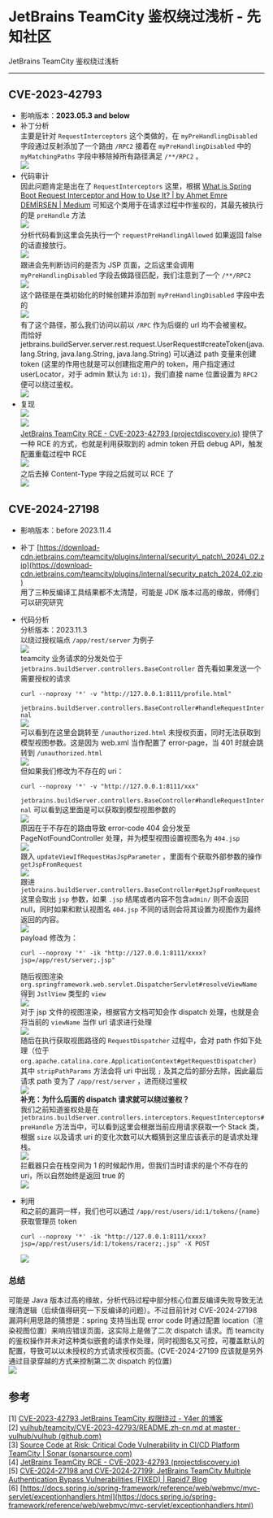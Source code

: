 

# JetBrains TeamCity 鉴权绕过浅析 - 先知社区

JetBrains TeamCity 鉴权绕过浅析

- - -

## CVE-2023-42793

-   影响版本：**2023.05.3 and below**
-   补丁分析  
    主要是针对 `RequestInterceptors` 这个类做的，在 `myPreHandlingDisabled` 字段通过反射添加了一个路由 `/RPC2` 接着在 `myPreHandlingDisabled` 中的 `myMatchingPaths` 字段中移除掉所有路径满足 `/**/RPC2` 。  
    [![](assets/1709861012-f6f7f55d9ffcf36e763464e07c3a4ad9.png)](https://xzfile.aliyuncs.com/media/upload/picture/20240306103228-c657f01e-db61-1.png)
-   代码审计  
    因此问题肯定是出在了 `RequestInterceptors` 这里，根据 [What is Spring Boot Request Interceptor and How to Use It? | by Ahmet Emre DEMİRŞEN | Medium](https://medium.com/@aedemirsen/what-is-spring-boot-request-interceptor-and-how-to-use-it-7fd85f3df7f7) 可知这个类用于在请求过程中作鉴权的，其最先被执行的是 `preHandle` 方法  
    [![](assets/1709861012-13e6565d8796e16f0659f15c0919bf89.png)](https://xzfile.aliyuncs.com/media/upload/picture/20240306103351-f804e194-db61-1.png)  
    分析代码看到这里会先执行一个 `requestPreHandlingAllowed` 如果返回 false 的话直接放行。  
    [![](assets/1709861012-f3180d53911ae2c22190e38dc0edb939.png)](https://xzfile.aliyuncs.com/media/upload/picture/20240306103406-01108bb2-db62-1.png)  
    跟进会先判断访问的是否为 JSP 页面，之后这里会调用 `myPreHandlingDisabled` 字段去做路径匹配，我们注意到了一个 `/**/RPC2`  
    [![](assets/1709861012-3ab523da6a67d5849f414da2bb6780a7.png)](https://xzfile.aliyuncs.com/media/upload/picture/20240306103422-0ab60b10-db62-1.png)  
    这个路径是在类初始化的时候创建并添加到 `myPreHandlingDisabled` 字段中去的  
    [![](assets/1709861012-e29b0cea140a30537335f134b89e2145.png)](https://xzfile.aliyuncs.com/media/upload/picture/20240306103440-154e9b00-db62-1.png)  
    有了这个路径，那么我们访问以前以 `/RPC` 作为后缀的 url 均不会被鉴权。  
    而恰好 jetbrains.buildServer.server.rest.request.UserRequest#createToken(java.lang.String, java.lang.String, java.lang.String) 可以通过 path 变量来创建 token (这里的作用也就是可以创建指定用户的 token，用户指定通过 userLocator，对于 admin 默认为 `id:1`)，我们直接 name 位置设置为 `RPC2` 便可以绕过鉴权。  
    [![](assets/1709861012-ab0289ab8046c74b57d8650e5b39b4a0.png)](https://xzfile.aliyuncs.com/media/upload/picture/20240306103523-2eeaed52-db62-1.png)
-   复现  
    [![](assets/1709861012-bab3441e46a015a8370be054afd299f3.png)](https://xzfile.aliyuncs.com/media/upload/picture/20240306103633-58a38262-db62-1.png)  
    [![](assets/1709861012-d95a2d5e47de9b7bfa9945008f9babcd.png)](https://xzfile.aliyuncs.com/media/upload/picture/20240306103643-5e608362-db62-1.png)  
    [JetBrains TeamCity RCE - CVE-2023-42793 (projectdiscovery.io)](https://blog.projectdiscovery.io/cve-2023-42793-vulnerability-in-jetbrains-teamcity/) 提供了一种 RCE 的方式，也就是利用获取到的 admin token 开启 debug API，触发配置重载过程中 RCE  
    [![](assets/1709861012-d2d83e9591cccd20e31471bf9d5ff881.png)](https://xzfile.aliyuncs.com/media/upload/picture/20240306103725-77c79bf6-db62-1.png)  
    之后去掉 Content-Type 字段之后就可以 RCE 了  
    [![](assets/1709861012-119b48ea0a380424d5e9393967883f40.png)](https://xzfile.aliyuncs.com/media/upload/picture/20240306103739-7ffedece-db62-1.png)

## CVE-2024-27198

-   影响版本：before 2023.11.4
-   补丁 [https://download-cdn.jetbrains.com/teamcity/plugins/internal/security\_patch\_2024\_02.zip](https://download-cdn.jetbrains.com/teamcity/plugins/internal/security_patch_2024_02.zip)  
    用了三种反编译工具结果都不太清楚，可能是 JDK 版本过高的缘故，师傅们可以研究研究
-   代码分析  
    分析版本：2023.11.3  
    以绕过授权端点 `/app/rest/server` 为例子  
    [![](assets/1709861012-aebe9b05543ad43e529ae89e8dd61910.png)](https://xzfile.aliyuncs.com/media/upload/picture/20240306104158-1a81167e-db63-1.png)  
    teamcity 业务请求的分发处位于 `jetbrains.buildServer.controllers.BaseController` 首先看如果发送一个需要授权的请求
    
    ```plain
    curl --noproxy '*' -v "http://127.0.0.1:8111/profile.html"
    ```
    
    `jetbrains.buildServer.controllers.BaseController#handleRequestInternal`  
    [![](assets/1709861012-35de2b3797c8d7061a67c6162b270777.png)](https://xzfile.aliyuncs.com/media/upload/picture/20240306104355-60226bd8-db63-1.png)  
    可以看到在这里会跳转至 `/unauthorized.html` 未授权页面，同时无法获取到模型视图参数。这是因为 web.xml 当作配置了 error-page，当 401 时就会跳转到 `/unauthorized.html`  
    [![](assets/1709861012-390c861c9455ba7ecb1f711894a27f43.png)](https://xzfile.aliyuncs.com/media/upload/picture/20240306104425-71f363f8-db63-1.png)  
    但如果我们修改为不存在的 uri：
    
    ```plain
    curl --noproxy '*' -v "http://127.0.0.1:8111/xxx"
    ```
    
    `jetbrains.buildServer.controllers.BaseController#handleRequestInternal` 可以看到这里面是可以获取到模型视图参数的  
    [![](assets/1709861012-258113a039890af61988e24bab21b429.png)](https://xzfile.aliyuncs.com/media/upload/picture/20240306104507-8b13aa00-db63-1.png)  
    原因在于不存在的路由导致 error-code 404 会分发至 PageNotFoundController 处理，并为模型视图设置视图名为 `404.jsp`  
    [![](assets/1709861012-6aa0ebced30ce61c756e8264b9f41230.png)](https://xzfile.aliyuncs.com/media/upload/picture/20240306104551-a5616258-db63-1.png)  
    跟入 `updateViewIfRequestHasJspParameter` ，里面有个获取外部参数的操作 `getJspFromRequest`  
    [![](assets/1709861012-a52c0b90d5269c34b364167a25434c65.png)](https://xzfile.aliyuncs.com/media/upload/picture/20240306104610-b0c3e328-db63-1.png)  
    跟进 `jetbrains.buildServer.controllers.BaseController#getJspFromRequest` 这里会取出 `jsp` 参数，如果 `.jsp` 结尾或者内容不包含`admin/` 则不会返回 null，同时如果和默认视图名 `404.jsp` 不同的话则会将其设置为视图作为最终返回的内容。  
    [![](assets/1709861012-c7950671592b0a2429903b1135a61fab.png)](https://xzfile.aliyuncs.com/media/upload/picture/20240306104625-b971fbd6-db63-1.png)  
    payload 修改为：
    
    ```plain
    curl --noproxy '*' -ik "http://127.0.0.1:8111/xxxx?jsp=/app/rest/server;.jsp"
    ```
    
    随后视图渲染 `org.springframework.web.servlet.DispatcherServlet#resolveViewName` 得到 `JstlView` 类型的 `view`  
    [![](assets/1709861012-f3db39fa471150fe1522a4a430966c8a.png)](https://xzfile.aliyuncs.com/media/upload/picture/20240306104712-d564d174-db63-1.png)  
    对于 jsp 文件的视图渲染，根据官方文档可知会作 dispatch 处理，也就是会将当前的 `viewName` 当作 url 请求进行处理  
    [![](assets/1709861012-e073f500c73b0f7d2c3e31e49d050d2d.png)](https://xzfile.aliyuncs.com/media/upload/picture/20240306104735-e31baa40-db63-1.png)  
    随后在执行获取视图路径的 `RequestDispatcher` 过程中，会对 path 作如下处理（位于 `org.apache.catalina.core.ApplicationContext#getRequestDispatcher`）其中 `stripPathParams` 方法会将 uri 中出现 `;` 及其之后的部分去除，因此最后请求 path 变为了 `/app/rest/server` ，进而绕过鉴权  
    [![](assets/1709861012-74bac4ca19666ff39bbd82de445ce98b.png)](https://xzfile.aliyuncs.com/media/upload/picture/20240306104757-f0333eb4-db63-1.png)  
    **补充：为什么后面的 dispatch 请求就可以绕过鉴权？**  
    我们之前知道鉴权处是在 `jetbrains.buildServer.controllers.interceptors.RequestInterceptors#preHandle` 方法当中，可以看到这里会根据当前应用请求获取一个 Stack 类，根据 `size` 以及请求 uri 的变化次数可以大概猜到这里应该表示的是请求处理栈。  
    [![](assets/1709861012-c31ad647a7afd18d9c025513ee5df5d2.png)](https://xzfile.aliyuncs.com/media/upload/picture/20240306104958-387a6292-db64-1.png)  
    拦截器只会在栈空间为 1 的时候起作用，但我们当时请求的是个不存在的 uri，所以自然始终是返回 true 的  
    [![](assets/1709861012-5e316ffb88e26214172d26db279e1a95.png)](https://xzfile.aliyuncs.com/media/upload/picture/20240306105013-4169d1d0-db64-1.png)
-   利用  
    和之前的漏洞一样，我们也可以通过 `/app/rest/users/id:1/tokens/{name}` 获取管理员 token
    
    ```plain
    curl --noproxy '*' -ik "http://127.0.0.1:8111/xxxx?jsp=/app/rest/users/id:1/tokens/racerz;.jsp" -X POST
    ```
    
    [![](assets/1709861012-c84edeed6c8ae00e0f93a5b8342c9b06.png)](https://xzfile.aliyuncs.com/media/upload/picture/20240306105049-56a247f8-db64-1.png)

### 总结

可能是 Java 版本过高的缘故，分析代码过程中部分核心位置反编译失败导致无法理清逻辑（后续值得研究一下反编译的问题）。不过目前针对 CVE-2024-27198 漏洞利用思路的猜想是：spring 支持当出现 error code 时通过配置 location（渲染视图位置）来响应错误页面，这实际上是做了二次 dispatch 请求。而 teamcity 的鉴权操作并未对这种类似嵌套的请求作处理，同时视图名又可控，可覆盖默认的配置，导致可以以未授权的方式请求授权页面。(CVE-2024-27199 应该就是另外通过目录穿越的方式来控制第二次 dispatch 的位置)  
[![](assets/1709861012-135170c4e814d3b496b2a042cbe97f14.png)](https://xzfile.aliyuncs.com/media/upload/picture/20240306105214-897f21dc-db64-1.png)

## 参考

\[1\] [CVE-2023-42793 JetBrains TeamCity 权限绕过 - Y4er 的博客](https://y4er.com/posts/cve-2023-42793-jetbrains-teamcity-auth-bypass-rce/)  
\[2\] [vulhub/teamcity/CVE-2023-42793/README.zh-cn.md at master · vulhub/vulhub (github.com)](https://github.com/vulhub/vulhub/blob/master/teamcity/CVE-2023-42793/README.zh-cn.md)  
\[3\] [Source Code at Risk: Critical Code Vulnerability in CI/CD Platform TeamCity | Sonar (sonarsource.com)](https://www.sonarsource.com/blog/teamcity-vulnerability/)  
\[4\] [JetBrains TeamCity RCE - CVE-2023-42793 (projectdiscovery.io)](https://blog.projectdiscovery.io/cve-2023-42793-vulnerability-in-jetbrains-teamcity/)  
\[5\] [CVE-2024-27198 and CVE-2024-27199: JetBrains TeamCity Multiple Authentication Bypass Vulnerabilities (FIXED) | Rapid7 Blog](https://www.rapid7.com/blog/post/2024/03/04/etr-cve-2024-27198-and-cve-2024-27199-jetbrains-teamcity-multiple-authentication-bypass-vulnerabilities-fixed/)  
\[6\] [https://docs.spring.io/spring-framework/reference/web/webmvc/mvc-servlet/exceptionhandlers.html](https://docs.spring.io/spring-framework/reference/web/webmvc/mvc-servlet/exceptionhandlers.html)
